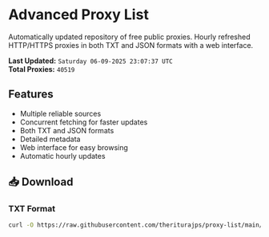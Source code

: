 # Advanced Proxy List

Automatically updated repository of free public proxies. Hourly refreshed HTTP/HTTPS proxies in both TXT and JSON formats with a web interface.

**Last Updated:** `Saturday 06-09-2025 23:07:37 UTC`  
**Total Proxies:** `40519`

## Features
- Multiple reliable sources
- Concurrent fetching for faster updates
- Both TXT and JSON formats
- Detailed metadata
- Web interface for easy browsing
- Automatic hourly updates

## 📥 Download

### TXT Format
```bash
curl -O https://raw.githubusercontent.com/theriturajps/proxy-list/main/proxies.txt